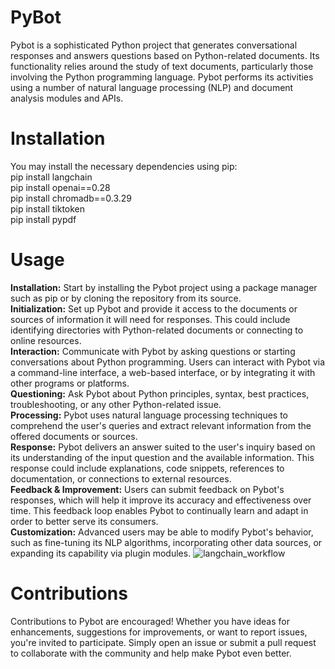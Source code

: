 # PyBot
Pybot is a sophisticated Python project that generates conversational responses and answers questions based on Python-related documents. Its functionality relies around the study of text documents, particularly those involving the Python programming language. Pybot performs its activities using a number of natural language processing (NLP) and document analysis modules and APIs.
# Installation
You may install the necessary dependencies using pip:\
pip install langchain\
pip install openai==0.28\
pip install chromadb==0.3.29\
pip install tiktoken\
pip install pypdf
# Usage
**Installation:**
Start by installing the Pybot project using a package manager such as pip or by cloning the repository from its source.\
**Initialization:**
Set up Pybot and provide it access to the documents or sources of information it will need for responses. This could include identifying directories with Python-related documents or connecting to online resources.\
**Interaction:**
Communicate with Pybot by asking questions or starting conversations about Python programming. Users can interact with Pybot via a command-line interface, a web-based interface, or by integrating it with other programs or platforms.\
**Questioning:**
Ask Pybot about Python principles, syntax, best practices, troubleshooting, or any other Python-related issue.\
**Processing:**
Pybot uses natural language processing techniques to comprehend the user's queries and extract relevant information from the offered documents or sources.\
**Response:** 
Pybot delivers an answer suited to the user's inquiry based on its understanding of the input question and the available information. This response could include explanations, code snippets, references to documentation, or connections to external resources.\
**Feedback & Improvement:**
Users can submit feedback on Pybot's responses, which will help it improve its accuracy and effectiveness over time. This feedback loop enables Pybot to continually learn and adapt in order to better serve its consumers.\
**Customization:**
Advanced users may be able to modify Pybot's behavior, such as fine-tuning its NLP algorithms, incorporating other data sources, or expanding its capability via plugin modules.
![langchain_workflow](https://github.com/Ezhil-07/PyBot/assets/107768779/852516aa-a84f-4358-9c27-d82a42f6931a)
# Contributions
Contributions to Pybot are encouraged! Whether you have ideas for enhancements, suggestions for improvements, or want to report issues, you're invited to participate. Simply open an issue or submit a pull request to collaborate with the community and help make Pybot even better.








